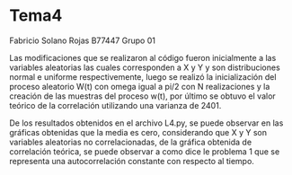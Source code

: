 # Tema4
Fabricio Solano Rojas B77447
Grupo 01

Las modificaciones que se realizaron al código fueron inicialmente a las variables aleatorias las cuales corresponden a X y Y y son distribuciones normal e uniforme respectivemente, luego se realizó la inicialización del proceso aleatorio W(t) con omega igual a pi/2 con N realizaciones y la creación de las muestras del proceso w(t), por último se obtuvo el valor teórico de la correlación utilizando una varianza de 2401.

De los resultados obtenidos en el archivo L4.py, se puede observar en las gráficas obtenidas que la media es cero, considerando que X y Y son variables aleatorias no correlacionadas, de la gráfica obtenida de correlación teórica, se puede observar a como dice le problema 1 que se representa una autocorrelación constante con respecto al tiempo. 
